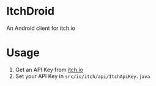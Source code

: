 ItchDroid
=========
An Android client for itch.io

Usage
=========
1. Get an API Key from [itch.io](http://itch.io)
1. Set your API Key in ``` src/io/itch/api/ItchApiKey.java ```

